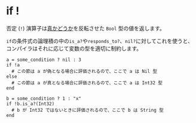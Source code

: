# if !

否定 (`!`) 演算子は[真かどうか](truthy_and_falsey_values.html)を反転させた `Bool` 型の値を返します。

`if`の条件式の論理積の中の`is_a?`や`responds_to?`、`nil?`に対してこれを使うと、コンパイラはそれに応じて変数の型を適切に制約します。

```crystal
a = some_condition ? nil : 3
if !a
  # この節は a が偽となる場合に評価されるので、ここで a は Nil 型
else
  # この節は a が真となる場合に評価されるので、ここで a は Int32 型
end
```

```crystal
b = some_condition ? 1 : "x"
if !b.is_a?(Int32)
  # b が Int32 ではないときに評価されるので、ここで b は String 型
end
```
